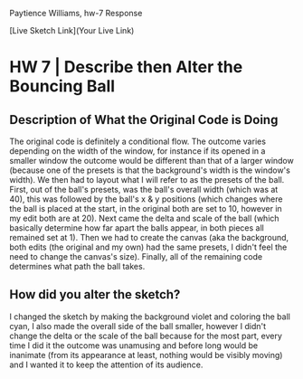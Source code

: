 Paytience Williams, hw-7 Response

[Live Sketch Link](Your Live Link)


# HW 7 | Describe then Alter the Bouncing Ball

## Description of What the Original Code is Doing

The original code is definitely a conditional flow. The outcome varies depending on the width of the window, for instance if its opened in a smaller window the outcome would be different than that of a larger window (because one of the presets is that the background's width is the window's width). We then had to layout what I will refer to as the presets of the ball. First, out of the ball's presets, was the ball's overall width (which was at 40), this was followed by the ball's x & y positions (which changes where the ball is placed at the start, in the original both are set to 10, however in my edit both are at 20). Next came the delta and scale of the ball (which basically determine how far apart the balls appear, in both pieces all remained set at 1). Then we had to create the canvas (aka the background, both edits (the original and my own) had the same presets, I didn't feel the need to change the canvas's size). Finally, all of the remaining code determines what path the ball takes.


## How did you alter the sketch?

I changed the sketch by making the background violet and coloring the ball cyan, I also made the overall side of the ball smaller, however I didn't change the delta or the scale of the ball because for the most part, every time I did it the outcome was unamusing and before long would be inanimate (from its appearance at least, nothing would be visibly moving) and I wanted it to keep the attention of its audience.
